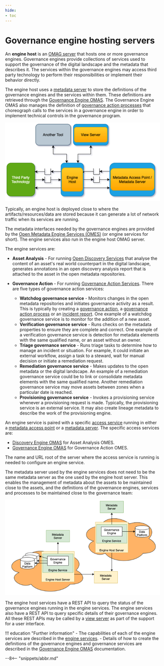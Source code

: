 ```yaml
---
hide:
- toc
---
```


<!-- SPDX-License-Identifier: CC-BY-4.0 -->
<!-- Copyright Contributors to the Egeria project 2020. -->

# Governance engine hosting servers

An **engine host** is an [OMAG server](/egeria-docs/concepts/omag-server) that hosts one or more governance engines.
Governance engines provide collections of services used to support the governance of the digital
landscape and the metadata that describes it.
The services within the governance engines may access third party technology to
perform their responsibilities or implement their behavior directly.

The engine host uses a [metadata server](/egeria-docs/concepts/metadata-server) to store the definitions of the governance
engines and the services within them. These definitions are retrieved through the
[Governance Engine OMAS](/egeria-docs/services/omas/governance-engine).
The Governance Engine OMAS also manages the definition of 
[governance action processes](../../../access-services/governance-engine/docs/concepts/governance-action-process.md)
that choreograph calls to the services in a governance engine in order to implement
technical controls in the governance program.

![Engine host in an OMAG server ecosystem](engine-host.png)

Typically, an engine host is deployed close to where the artifacts/resources/data are stored
because it can generate a lot of network traffic when its services are running.

The metadata interfaces needed by the governance engines are provided by the
[Open Metadata Engine Services (OMES)](/egeria-docs/services/omes) (or engine services for short).
The engine services also run in the engine host OMAG server.

The engine services are:

- **Asset Analysis** - For running [Open Discovery Services](/egeria-docs/frameworks/odf/#discovery-service)
  that analyse the content of an asset's real world counterpart in the digital landscape, generates annotations
  in an open discovery analysis report that is attached to the asset in the open metadata repositories.

- **Governance Action** - For running [Governance Action Services](/egeria-docs/frameworks/gaf/#governance-action-service).
  There are five types of governance action services:                
    - **Watchdog governance service** - Monitors changes in the open metadata repositories and initiates governance activity as a result.
        This is typically by creating a 
        [governance action](/egeria-docs/frameworks/gaf/#governance-action), a 
        [governance action process](/egeria-docs/frameworks/gaf/#governance-action-process) or an
        [incident report](/egeria-docs/frameworks/gaf/#incident-report).
        One example of a watchdog governance service is to monitor for the addition of a new asset.
    - **Verification governance service** - Runs checks on the metadata properties to ensure they are complete and correct.
      One example of a verification governance service is detection for metadata elements with the same qualified name,
      or an asset without an owner.
    - **Triage governance service** - Runs triage tasks to determine how to manage an incident or situation.
      For example, it could initiate an external workflow, assign a task to a steward, wait for manual
      decision or initiate a remediation request.
    - **Remediation governance service** - Makes updates to the open metadata or the digital landscape.
      An example of a remediation governance service could be to link or consolidate metadata elements with the same
      qualified name. Another remediation governance service may move assets between zones when a particular date is reached.
    - **Provisioning governance service** - Invokes a provisioning service whenever a provisioning request is made.
      Typically, the provisioning service is an external service. It may also create lineage metadata to
      describe the work of the provisioning engine.

An engine service is paired with a specific [access service](/egeria-docs/services/omas) running in either a
[metadata access point](metadata-access-point.md) or a [metadata server](metadata-server.md).
The specific access services are:

- [Discovery Engine OMAS](/egeria-docs/services/omas/discovery-engine) for Asset Analysis OMES.
- [Governance Engine OMAS](/egeria-docs/services/omas/governance-engine) for Governance Action OMES.

The name and URL root of the server where the access service is running
is needed to configure an engine service.

The metadata server used by the engine services does not need to be the same metadata server
as the one used by the engine host server.
This enables the management of metadata about the assets to be maintained close to the assets,
and the definitions of the governance engines, services and processes to be maintained
close to the governance team:

![Distribution of metadata managed by the engine host](distributed-engine-services-config.png)

The engine host services have a REST API to query the status of the governance engines
running in the engine services. The engine services also have a REST API to query specific details of their
governance engines. All these REST APIs may be called by a [view server](view-server.md) as part of the
support for a user interface.

!!! education "Further information"
    - The capabilities of each of the engine services are described in the [engine services](/egeria-docs/services/omes).
    - Details of how to create the definitions of the governance engines and governance services are 
      described in the [Governance Engine OMAS](/egeria-docs/services/omas/governance-engine) documentation.

--8<-- "snippets/abbr.md"
